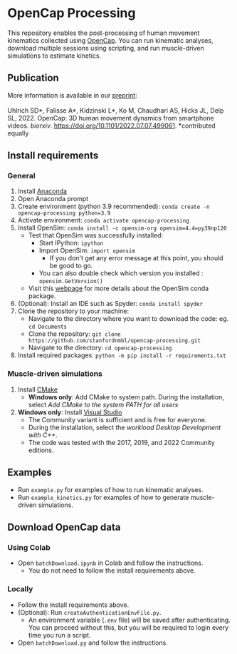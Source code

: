 # OpenCap Processing

This repository enables the post-processing of human movement kinematics collected using [OpenCap](opencap.ai). You can run kinematic analyses, download multiple sessions using scripting, and run muscle-driven simulations to estimate kinetics.

## Publication
More information is available in our [preprint](https://www.biorxiv.org/content/10.1101/2022.07.07.499061v1): <br> <br>
Uhlrich SD*, Falisse A*, Kidzinski L*, Ko M, Chaudhari AS, Hicks JL, Delp SL, 2022. OpenCap: 3D human movement dynamics from smartphone videos. _biorxiv_. https://doi.org/10.1101/2022.07.07.499061. *contributed equally

## Install requirements
### General
1. Install [Anaconda](https://www.anaconda.com/)
1. Open Anaconda prompt
2. Create environment (python 3.9 recommended): `conda create -n opencap-processing python=3.9`
3. Activate environment: `conda activate opencap-processing`
4. Install OpenSim: `conda install -c opensim-org opensim=4.4=py39np120`
    - Test that OpenSim was successfully installed:
        - Start IPython: `ipython`
        - Import OpenSim: `import opensim`
            - If you don't get any error message at this point, you should be good to go.
        - You can also double check which version you installed : `opensim.GetVersion()`
    - Visit this [webpage](https://simtk-confluence.stanford.edu:8443/display/OpenSim/Conda+Package) for more details about the OpenSim conda package.
5. (Optional): Install an IDE such as Spyder: `conda install spyder`
6. Clone the repository to your machine: 
    - Navigate to the directory where you want to download the code: eg. `cd Documents`
    - Clone the repository: `git clone https://github.com/stanfordnmbl/opencap-processing.git`
    - Navigate to the directory: `cd opencap-processing`
7. Install required packages: `python -m pip install -r requirements.txt`
    
    
### Muscle-driven simulations
1. Install [CMake](https://cmake.org/download/)
    - **Windows only**: Add CMake to system path. During the installation, select *Add CMake to the system PATH for all users*
2. **Windows only**: Install [Visual Studio](https://visualstudio.microsoft.com/downloads/)
    - The Community variant is sufficient and is free for everyone.
    - During the installation, select the *workload Desktop Development with C++*.
    - The code was tested with the 2017, 2019, and 2022 Community editions.
    
## Examples
- Run `example.py` for examples of how to run kinematic analyses.
- Run `example_kinetics.py` for examples of how to generate muscle-driven simulations.

## Download OpenCap data

### Using Colab
- Open `batchDownload.ipynb` in Colab and follow the instructions.
    - You do not need to follow the install requirements above.

### Locally
- Follow the install requirements above.
- (Optional): Run `createAuthenticationEnvFile.py`.
    - An environment variable (`.env` file) will be saved after authenticating. You can proceed without this, but you will be required to login every time you run a script.
- Open `batchDownload.py` and follow the instructions.
